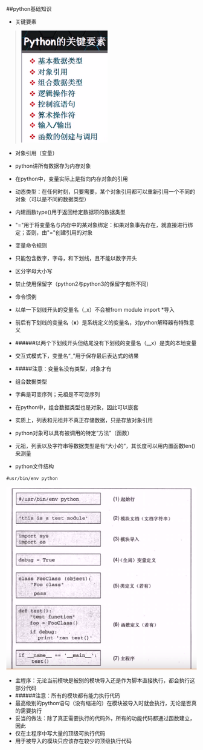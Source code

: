 ##python基础知识
- 关键要素
>![](image/2.png)
- 对象引用（变量）
 - python讲所有数据存为内存对象
 - 在python中，变量实际上是指向内存对象的引用
 - 动态类型：在任何时刻，只要需要，某个对象引用都可以重新引用一个不同的对象（可以是不同的数据类型）
 - 内建函数type()用于返回给定数据项的数据类型
 - "="用于将变量名与内存中的某对象绑定：如果对象事先存在，就直接进行绑定；否则，由"="创建引用的对象

  
- 变量命令规则
 - 只能包含数字，字母，和下划线，且不能以数字开头
 - 区分字母大小写
 - 禁止使用保留字（python2与python3的保留字有所不同）

  
- 命令惯例
 - 以单一下划线开头的变量名（_x）不会被from module import *导入
 - 前后有下划线的变量名（__x__）是系统定义的变量名，对python解释器有特殊意义
 - ######以两个下划线开头但结尾没有下划线的变量名（__x）是类的本地变量
 - 交互式模式下，变量名“_”用于保存最后表达式的结果

- #####注意：变量名没有类型，对象才有

- 组合数据类型
 - 字典是可变序列；元祖是不可变序列
 - 在python中，组合数据类型也是对象，因此可以嵌套
 - 实质上，列表和元祖并不真正存储数据，只是存放对象引用
 - python对象可以具有被调用的特定“方法”（函数）
 - 元祖，列表以及字符串等数据类型是有“大小的”，其长度可以用内置函数len()来测量
 

- python文件结构
```
#usr/bin/env python
```
![](image/4.png)

- 主程序：无论当前模块是被别的模块导入还是作为脚本直接执行，都会执行这部分代码
- ######注意：所有的模块都有能力执行代码
- 最高级别的python语句（没有缩进的）在模块被导入时就会执行，无论是否真的需要执行
- 妥当的做法：除了真正需要执行的代码外，所有的功能代码都通过函数建立，因此
 - 仅在主程序中写大量的顶级可执行代码
 - 用于被导入的模块只应该存在较少的顶级执行代码
 

